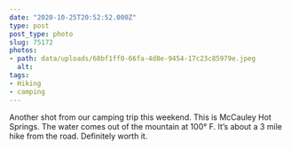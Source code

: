```yaml
---
date: "2020-10-25T20:52:52.000Z"
type: post 
post_type: photo
slug: 75172
photos: 
- path: data/uploads/68bf1ff0-66fa-4d8e-9454-17c23c85979e.jpeg
  alt: 
tags: 
- Hiking
- camping
---
```

Another shot from our camping trip this weekend. This is McCauley Hot Springs. The water comes out of the mountain at 100° F. It’s about a 3 mile hike from the road. Definitely worth it. 
